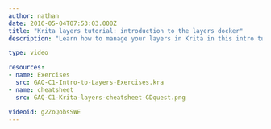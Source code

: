 ```yaml
---
author: nathan
date: 2016-05-04T07:53:03.000Z
title: "Krita layers tutorial: introduction to the layers docker"
description: "Learn how to manage your layers in Krita in this intro tutorial."

type: video

resources:
- name: Exercises
  src: GAQ-C1-Intro-to-Layers-Exercises.kra
- name: cheatsheet
  src: GAQ-C1-Krita-layers-cheatsheet-GDquest.png

videoid: g2ZoQobsSWE
---
```


